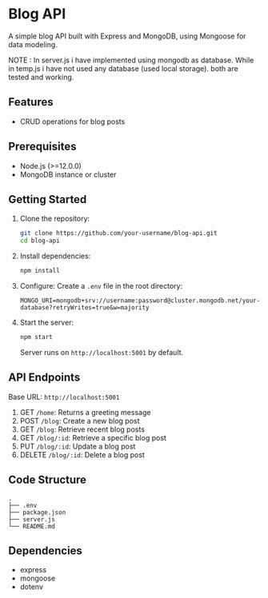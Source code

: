 # Blog API

A simple blog API built with Express and MongoDB, using Mongoose for data modeling.

NOTE : In server.js i have implemented using mongodb as database. While in temp.js i have not used any database (used local storage). both are tested and working.

## Features

- CRUD operations for blog posts

## Prerequisites

- Node.js (>=12.0.0)
- MongoDB instance or cluster

## Getting Started

1. Clone the repository:
   ```bash
   git clone https://github.com/your-username/blog-api.git
   cd blog-api
   ```

2. Install dependencies:
   ```bash
   npm install
   ```

3. Configure:
   Create a `.env` file in the root directory:
   ```dotenv
   MONGO_URI=mongodb+srv://username:password@cluster.mongodb.net/your-database?retryWrites=true&w=majority
   ```

4. Start the server:
   ```bash
   npm start
   ```

   Server runs on `http://localhost:5001` by default.

## API Endpoints

Base URL: `http://localhost:5001`

1. GET `/home`: Returns a greeting message
2. POST `/blog`: Create a new blog post
3. GET `/blog`: Retrieve recent blog posts
4. GET `/blog/:id`: Retrieve a specific blog post
5. PUT `/blog/:id`: Update a blog post
6. DELETE `/blog/:id`: Delete a blog post

## Code Structure

```
.
├── .env
├── package.json
├── server.js
└── README.md
```

## Dependencies

- express
- mongoose
- dotenv
```
